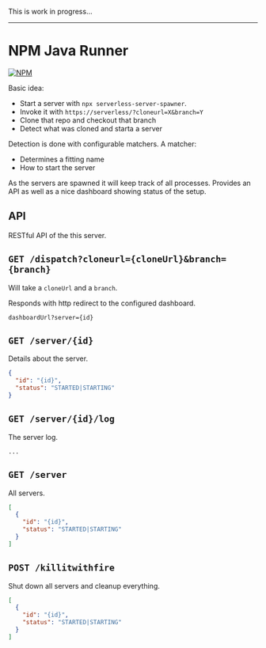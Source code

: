 This is work in progress...

--------------------------------

# NPM Java Runner

[![NPM](https://img.shields.io/npm/v/serverless-server-spawner.svg?style=flat-square)](https://www.npmjs.com/package/serverless-server-spawner)

Basic idea:

- Start a server with `npx serverless-server-spawner`.
- Invoke it with `https://serverless/?cloneurl=X&branch=Y`
- Clone that repo and checkout that branch
- Detect what was cloned and starta a server

Detection is done with configurable matchers. A matcher:

- Determines a fitting name
- How to start the server

As the servers are spawned it will keep track of all processes. Provides an API as well as a nice dashboard showing status of the setup.

## API

RESTful API of the this server.

## `GET /dispatch?cloneurl={cloneUrl}&branch={branch}`

Will take a `cloneUrl` and a `branch`.

Responds with http redirect to the configured dashboard.

```any
dashboardUrl?server={id}
```

## `GET /server/{id}`

Details about the server.

```json
{
  "id": "{id}",
  "status": "STARTED|STARTING"
}
```

## `GET /server/{id}/log`

The server log.

```any
...
```

## `GET /server`

All servers.

```json
[
  {
    "id": "{id}",
    "status": "STARTED|STARTING"
  }
]
```

## `POST /killitwithfire`

Shut down all servers and cleanup everything.

```json
[
  {
    "id": "{id}",
    "status": "STARTED|STARTING"
  }
]
```
